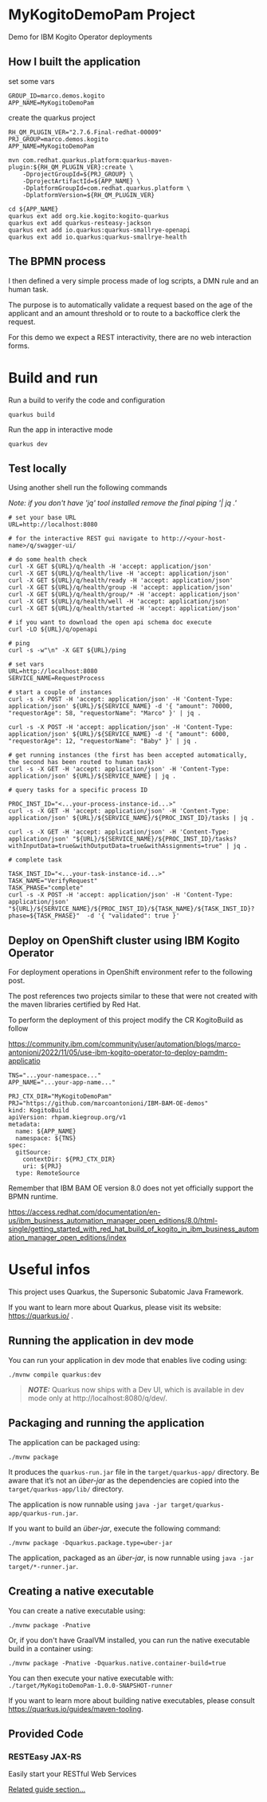 # MyKogitoDemoPam Project

Demo for IBM Kogito Operator deployments

## How I built the application

set some vars
```
GROUP_ID=marco.demos.kogito
APP_NAME=MyKogitoDemoPam
```

create the quarkus project
```
RH_QM_PLUGIN_VER="2.7.6.Final-redhat-00009"
PRJ_GROUP=marco.demos.kogito
APP_NAME=MyKogitoDemoPam

mvn com.redhat.quarkus.platform:quarkus-maven-plugin:${RH_QM_PLUGIN_VER}:create \
	-DprojectGroupId=${PRJ_GROUP} \
	-DprojectArtifactId=${APP_NAME} \
	-DplatformGroupId=com.redhat.quarkus.platform \
	-DplatformVersion=${RH_QM_PLUGIN_VER}

cd ${APP_NAME}
quarkus ext add org.kie.kogito:kogito-quarkus
quarkus ext add quarkus-resteasy-jackson
quarkus ext add io.quarkus:quarkus-smallrye-openapi
quarkus ext add io.quarkus:quarkus-smallrye-health
```


## The BPMN process


I then defined a very simple process made of log scripts, a DMN rule and an human task.

The purpose is to automatically validate a request based on the age of the applicant and an amount threshold or to route to a backoffice clerk the request.

For this demo we expect a REST interactivity, there are no web interaction forms.

# Build and run

Run a build to verify the code and configuration

```
quarkus build
```

Run the app in interactive mode

```
quarkus dev
```

## Test locally

Using another shell run the following commands

<i>Note: if you don't have 'jq' tool installed remove the final piping '| jq .'</i>

```
# set your base URL
URL=http://localhost:8080

# for the interactive REST gui navigate to http://<your-host-name>/q/swagger-ui/

# do some health check
curl -X GET ${URL}/q/health -H 'accept: application/json'
curl -X GET ${URL}/q/health/live -H 'accept: application/json'
curl -X GET ${URL}/q/health/ready -H 'accept: application/json'
curl -X GET ${URL}/q/health/group -H 'accept: application/json'
curl -X GET ${URL}/q/health/group/* -H 'accept: application/json'
curl -X GET ${URL}/q/health/well -H 'accept: application/json'
curl -X GET ${URL}/q/health/started -H 'accept: application/json'

# if you want to download the open api schema doc execute
curl -LO ${URL}/q/openapi

# ping
curl -s -w"\n" -X GET ${URL}/ping

# set vars
URL=http://localhost:8080
SERVICE_NAME=RequestProcess

# start a couple of instances
curl -s -X POST -H 'accept: application/json' -H 'Content-Type: application/json' ${URL}/${SERVICE_NAME} -d '{ "amount": 70000, "requestorAge": 58, "requestorName": "Marco" }' | jq .

curl -s -X POST -H 'accept: application/json' -H 'Content-Type: application/json' ${URL}/${SERVICE_NAME} -d '{ "amount": 6000, "requestorAge": 12, "requestorName": "Baby" }' | jq .

# get running instances (the first has been accepted automatically, the second has been routed to human task)
curl -s -X GET -H 'accept: application/json' -H 'Content-Type: application/json' ${URL}/${SERVICE_NAME} | jq .

# query tasks for a specific process ID

PROC_INST_ID="<...your-process-instance-id...>"
curl -s -X GET -H 'accept: application/json' -H 'Content-Type: application/json' ${URL}/${SERVICE_NAME}/${PROC_INST_ID}/tasks | jq .

curl -s -X GET -H 'accept: application/json' -H 'Content-Type: application/json' "${URL}/${SERVICE_NAME}/${PROC_INST_ID}/tasks?withInputData=true&withOutputData=true&withAssignments=true" | jq .

# complete task

TASK_INST_ID="<...your-task-instance-id...>"
TASK_NAME="VerifyRequest"
TASK_PHASE="complete"
curl -s -X POST -H 'accept: application/json' -H 'Content-Type: application/json' "${URL}/${SERVICE_NAME}/${PROC_INST_ID}/${TASK_NAME}/${TASK_INST_ID}?phase=${TASK_PHASE}"  -d '{ "validated": true }'

```

## Deploy on OpenShift cluster using IBM Kogito Operator

For deployment operations in OpenShift environment refer to the following post.

The post references two projects similar to these that were not created with the maven libraries certified by Red Hat.

To perform the deployment of this project modify the CR KogitoBuild as follow

https://community.ibm.com/community/user/automation/blogs/marco-antonioni/2022/11/05/use-ibm-kogito-operator-to-deploy-pamdm-applicatio

```
TNS="...your-namespace..."
APP_NAME="...your-app-name..."

PRJ_CTX_DIR="MyKogitoDemoPam"
PRJ="https://github.com/marcoantonioni/IBM-BAM-OE-demos"
kind: KogitoBuild
apiVersion: rhpam.kiegroup.org/v1
metadata:
  name: ${APP_NAME}
  namespace: ${TNS}
spec:
  gitSource:
    contextDir: ${PRJ_CTX_DIR}
    uri: ${PRJ}
  type: RemoteSource
```

Remember that IBM BAM OE version 8.0 does not yet officially support the BPMN runtime.

https://access.redhat.com/documentation/en-us/ibm_business_automation_manager_open_editions/8.0/html-single/getting_started_with_red_hat_build_of_kogito_in_ibm_business_automation_manager_open_editions/index

# Useful infos

This project uses Quarkus, the Supersonic Subatomic Java Framework.

If you want to learn more about Quarkus, please visit its website: https://quarkus.io/ .

## Running the application in dev mode

You can run your application in dev mode that enables live coding using:
```shell script
./mvnw compile quarkus:dev
```

> **_NOTE:_**  Quarkus now ships with a Dev UI, which is available in dev mode only at http://localhost:8080/q/dev/.

## Packaging and running the application

The application can be packaged using:
```shell script
./mvnw package
```
It produces the `quarkus-run.jar` file in the `target/quarkus-app/` directory.
Be aware that it’s not an _über-jar_ as the dependencies are copied into the `target/quarkus-app/lib/` directory.

The application is now runnable using `java -jar target/quarkus-app/quarkus-run.jar`.

If you want to build an _über-jar_, execute the following command:
```shell script
./mvnw package -Dquarkus.package.type=uber-jar
```

The application, packaged as an _über-jar_, is now runnable using `java -jar target/*-runner.jar`.

## Creating a native executable

You can create a native executable using: 
```shell script
./mvnw package -Pnative
```

Or, if you don't have GraalVM installed, you can run the native executable build in a container using: 
```shell script
./mvnw package -Pnative -Dquarkus.native.container-build=true
```

You can then execute your native executable with: `./target/MyKogitoDemoPam-1.0.0-SNAPSHOT-runner`

If you want to learn more about building native executables, please consult https://quarkus.io/guides/maven-tooling.

## Provided Code

### RESTEasy JAX-RS

Easily start your RESTful Web Services

[Related guide section...](https://quarkus.io/guides/getting-started#the-jax-rs-resources)

